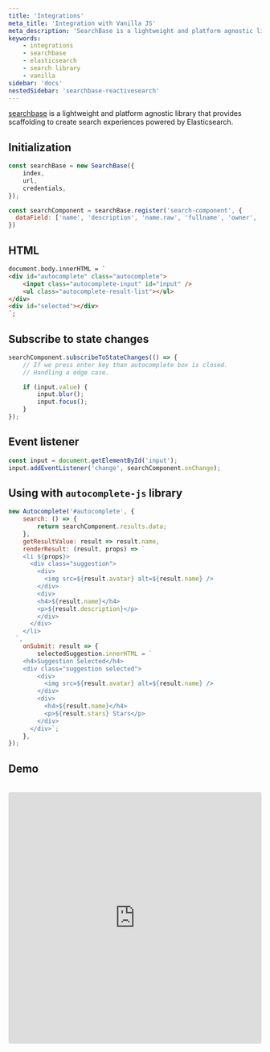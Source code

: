 ```yaml
---
title: 'Integrations'
meta_title: 'Integration with Vanilla JS'
meta_description: 'SearchBase is a lightweight and platform agnostic library that provides scaffolding to create search experiences powered by Elasticsearch.'
keywords:
    - integrations
    - searchbase
    - elasticsearch
    - search library
    - vanilla
sidebar: 'docs'
nestedSidebar: 'searchbase-reactivesearch'
---
```


[searchbase](https://github.com/appbaseio/searchbox/tree/master/packages/searchbase) is a lightweight and platform agnostic library that provides scaffolding to create search experiences powered by Elasticsearch.

## Initialization

```js
const searchBase = new SearchBase({
	index,
	url,
	credentials,
});

const searchComponent = searchBase.register('search-component', {
  dataField: ['name', 'description', 'name.raw', 'fullname', 'owner', 'topics'],
})
```

## HTML

```html
document.body.innerHTML = `
<div id="autocomplete" class="autocomplete">
	<input class="autocomplete-input" id="input" />
	<ul class="autocomplete-result-list"></ul>
</div>
<div id="selected"></div>
`;
```

## Subscribe to state changes

```js
searchComponent.subscribeToStateChanges(() => {
	// If we press enter key than autocomplete box is closed.
	// Handling a edge case.

	if (input.value) {
		input.blur();
		input.focus();
	}
});
```

## Event listener

```js
const input = document.getElementById('input');
input.addEventListener('change', searchComponent.onChange);
```

## Using with `autocomplete-js` library

```js
new Autocomplete('#autocomplete', {
	search: () => {
		return searchComponent.results.data;
	},
	getResultValue: result => result.name,
	renderResult: (result, props) => `
    <li ${props}>
      <div class="suggestion">
        <div>
          <img src=${result.avatar} alt=${result.name} />
        </div>
        <div>
        <h4>${result.name}</h4>
        <p>${result.description}</p>
        </div>
      </div>
    </li>
  `,
	onSubmit: result => {
		selectedSuggestion.innerHTML = `
    <h4>Suggestion Selected</h4>
    <div class="suggestion selected">
        <div>
          <img src=${result.avatar} alt=${result.name} />
        </div>
        <div>
          <h4>${result.name}</h4>
          <p>${result.stars} Stars</p>
        </div>
      </div>`;
	},
});
```

## Demo
<br />

<iframe src="https://codesandbox.io/embed/github/appbaseio/searchbase/tree/master/packages/searchbase/examples/with-vanilla" style="width:100%; height:500px; border:0; border-radius: 4px; overflow:hidden;" sandbox="allow-modals allow-forms allow-popups allow-scripts allow-same-origin"></iframe>

